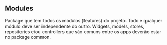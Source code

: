 ## Modules
Package que tem todos os módulos (features) do projeto. Todo e qualquer módulo deve ser independente do outro.
Widgets, models, stores, repositories e/ou controllers que são comuns entre os apps deverão estar no package common.